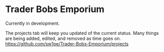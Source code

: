 # Trader Bobs Emporium
Currently in development.

The projects tab will keep you updated of the current status.
Many things are being added, edited, and removed as time goes on.
https://github.com/sw1pe/Trader-Bobs-Emporium/projects
